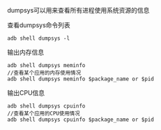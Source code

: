 dumpsys可以用来查看所有进程使用系统资源的信息

查看dumpsys命令列表
```
adb shell dumpsys -l
```
输出内存信息
```
adb shell dumpsys meminfo
//查看某个应用的内存使用情况
adb shell dumpsys meminfo $package_name or $pid
```
输出CPU信息
```
adb shell dumpsys cpuinfo
//查看某个应用的CPU使用情况
adb shell dumpsys cpuinfo $package_name or $pid
```